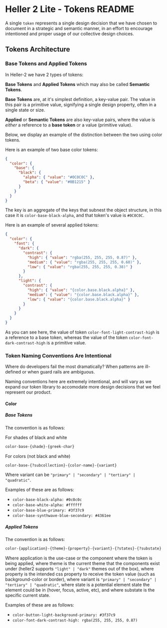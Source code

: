 # Heller 2 Lite - Tokens README

A single `token` represents a single design decision that we have chosen to document in a strategic and semantic manner, in an effort to encourage intentioned and proper usage of our collective design choices.

## Tokens Architecture

### Base Tokens and Applied Tokens

In Heller-2 we have 2 types of tokens:

**Base Tokens** and **Applied Tokens** which may also be called **Semantic Tokens**.

**Base Tokens** are, at it's simplest definition, a key-value pair. The value in this pair is a primitive value, signifying a single design property, often in a single state or size.

**Applied** or **Semantic Tokens** are also key-value pairs, where the value is _either_ a reference to a **base token** or a value (primitive value).

Below, we display an example of the distinction between the two using color tokens.

Here is an example of two base color tokens:

```json
{
  "color": {
    "base": {
      "black": {
        "alpha": { "value": "#0C0C0C" },
        "beta": { "value": "#0B1215" }
      }
    }
  }
}
```

The key is an aggregate of the keys that subnest the object structure, in this case it is `color-base-black-alpha`, and that token's value is `#0C0C0C`.

Here is an example of several applied tokens:

```json
{
  "color": {
    "font": {
      "dark": {
        "contrast": {
          "high": { "value": "rgba(255, 255, 255, 0.87)" },
          "medium": { "value": "rgba(255, 255, 255, 0.60)" },
          "low": { "value": "rgba(255, 255, 255, 0.38)" }
        }
      },
      "light": {
        "contrast": {
          "high": { "value": "{color.base.black.alpha}" },
          "medium": { "value": "{color.base.black.alpha}" },
          "low": { "value": "{color.base.black.alpha}" }
        }
      }
    }
  }
}
```

As you can see here, the value of token `color-font-light-contrast-high` is a reference to a base token, whereas the value of the token `color-font-dark-contrast-high` is a primitive value.

### Token Naming Conventions Are Intentional

Where do developers fail the most dramatically? When patterns are ill-defined or when guard rails are ambiguous.

Naming conventions here are extremely intentional, and will vary as we expand our token library to accomodate more design decisions that we feel represent our product.

#### Color

##### Base Tokens

The convention is as follows:

For shades of black and white

```txt
color-base-{shade}-{greek-char}
```

For colors (not black and white)

```txt
color-base-{?subcollection}-{color-name}-{variant}
```

Where variant can be `"primary" | "secondary" | "tertiary" | "quadratic"`.

Examples of these are as follows:

- `color-base-black-alpha: #0c0c0c`
- `color-base-white-alpha: #ffffff`
- `color-base-blue-primary: #3f37c9`
- `color-base-synthwave-blue-secondary: #4361ee`

##### Applied Tokens

The convention is as follows:

```txt
color-{application}-{theme}-{property}-{variant}-{?states}-{?substate}
```

Where application is the use-case or the component where the token is being applied, where theme is the current theme that the components exist under (heller2 supports `"light" | "dark"` themes out of the box), where property is the intended css property to receive the token value (such as background-color or border), where variant is `"primary" | "secondary" | "tertiary" | "quadratic"`, where state is a potential element state the element could be in (hover, focus, active, etc), and where substate is the specific current state.

Examples of these are as follows:

- `color-button-light-background-primary: #3f37c9`
- `color-font-dark-contrast-high: rgba(255, 255, 255, 0.87)`
